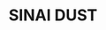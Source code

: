 ---
title: "SINAI DUST"
price: "500" 
desc: "PIgment 35mL"
img_path: "/assets/img/A.MIG-3023.jpg"
brand: AMMO
available: false
special_offer: false
new: false
soon: false
cat: "Weathering"
subcat: "wet-pigmenti"
subsubcat: "wet-pigmenti"
sifra: "A.MIG-3023"
---